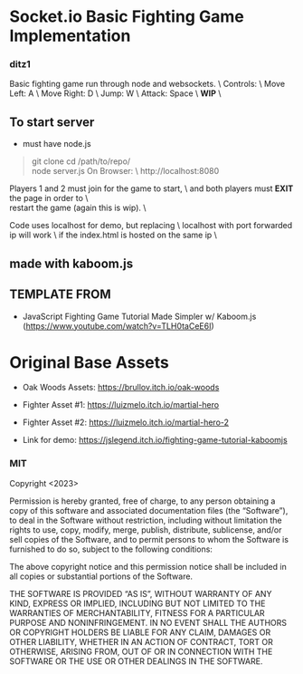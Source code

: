 # Socket.io Basic Fighting Game Implementation #
### ditz1 ###

Basic fighting game run through node and websockets. \\
Controls: \\
Move Left: A \\
Move Right: D \\
Jump: W \\
Attack: Space \\
**WIP** \\

## To start server ##
- must have node.js 

> git clone <repository> 
> cd /path/to/repo/  
> node server.js 
On Browser: \\ 
> http://localhost:8080 

Players 1 and 2 must join for the game to start, \\
and both players must **EXIT** the page in order to \\  
restart the game (again this is wip). \\ 

Code uses localhost for demo, but replacing \\ 
localhost with port forwarded ip will work  \\
if the index.html is hosted on the same ip \\


## made with kaboom.js ##

## TEMPLATE FROM ##

- JavaScript Fighting Game Tutorial Made Simpler w/ Kaboom.js (https://www.youtube.com/watch?v=TLH0taCeE6I)

# Original Base Assets #

- Oak Woods Assets: https://brullov.itch.io/oak-woods

- Fighter Asset #1: https://luizmelo.itch.io/martial-hero

- Fighter Asset #2: https://luizmelo.itch.io/martial-hero-2

- Link for demo: https://jslegend.itch.io/fighting-game-tutorial-kaboomjs

### MIT ###
Copyright <2023> <Daniel Itzler>

Permission is hereby granted, free of charge, to any person obtaining a copy of this software and associated documentation files (the “Software”), to deal in the Software without restriction, including without limitation the rights to use, copy, modify, merge, publish, distribute, sublicense, and/or sell copies of the Software, and to permit persons to whom the Software is furnished to do so, subject to the following conditions:

The above copyright notice and this permission notice shall be included in all copies or substantial portions of the Software.

THE SOFTWARE IS PROVIDED “AS IS”, WITHOUT WARRANTY OF ANY KIND, EXPRESS OR IMPLIED, INCLUDING BUT NOT LIMITED TO THE WARRANTIES OF MERCHANTABILITY, FITNESS FOR A PARTICULAR PURPOSE AND NONINFRINGEMENT. IN NO EVENT SHALL THE AUTHORS OR COPYRIGHT HOLDERS BE LIABLE FOR ANY CLAIM, DAMAGES OR OTHER LIABILITY, WHETHER IN AN ACTION OF CONTRACT, TORT OR OTHERWISE, ARISING FROM, OUT OF OR IN CONNECTION WITH THE SOFTWARE OR THE USE OR OTHER DEALINGS IN THE SOFTWARE.
